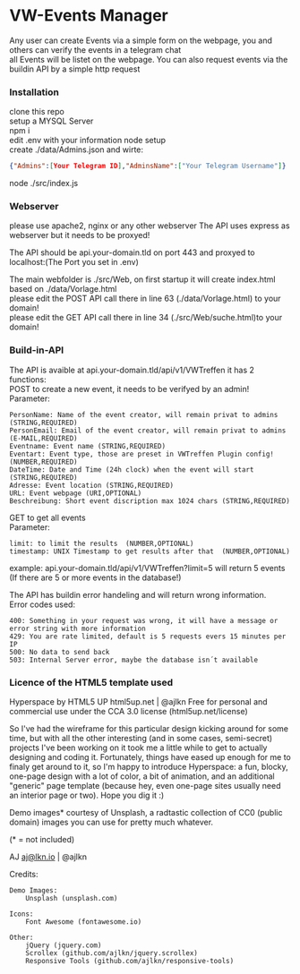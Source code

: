 # VW-Events Manager
 Any user can create Events via a simple form on the webpage, you and others can verify the events in a telegram chat  
 all Events will be listet on the webpage.
 You can also request events via the buildin API by a simple http request

 ### Installation
 clone this repo  
 setup a MYSQL Server  
 npm i  
 edit .env with your information
 node setup  
 create ./data/Admins.json and wirte:  
 ```json
 {"Admins":[Your Telegram ID],"AdminsName":["Your Telegram Username"]}
  ```
 node ./src/index.js


### Webserver
please use apache2, nginx or any other webserver
The API uses express as webserver but it needs to be proxyed!  
  
The API should be api.your-domain.tld on port 443 and proxyed to localhost:(The Port you set in .env)  
  
The main webfolder is ./src/Web, on first startup it will create index.html based on ./data/Vorlage.html  
please edit the POST API call there in line 63 (./data/Vorlage.html) to your domain!  
please edit the GET API call there in line 34 (./src/Web/suche.html)to your domain!  

### Build-in-API
The API is avaible at api.your-domain.tld/api/v1/VWTreffen it has 2 functions:  
POST to create a new event, it needs to be verifyed by an admin!  
Parameter:
```
PersonName: Name of the event creator, will remain privat to admins (STRING,REQUIRED)
PersonEmail: Email of the event creator, will remain privat to admins (E-MAIL,REQUIRED)
Eventname: Event name (STRING,REQUIRED)
Eventart: Event type, those are preset in VWTreffen Plugin config! (NUMBER,REQUIRED)
DateTime: Date and Time (24h clock) when the event will start (STRING,REQUIRED)
Adresse: Event location (STRING,REQUIRED)
URL: Event webpage (URI,OPTIONAL)
Beschreibung: Short event discription max 1024 chars (STRING,REQUIRED)
```
  
GET to get all events  
Parameter:
```
limit: to limit the results  (NUMBER,OPTIONAL)
timestamp: UNIX Timestamp to get results after that  (NUMBER,OPTIONAL)
```
example: api.your-domain.tld/api/v1/VWTreffen?limit=5 will return 5 events (If there are 5 or more events in the database!)  

The API has buildin error handeling and will return wrong information.  
Error codes used:
```
400: Something in your request was wrong, it will have a message or error string with more information
429: You are rate limited, default is 5 requests evers 15 minutes per IP
500: No data to send back
503: Internal Server error, maybe the database isn´t available
```


### Licence of the HTML5 template used
Hyperspace by HTML5 UP
html5up.net | @ajlkn
Free for personal and commercial use under the CCA 3.0 license (html5up.net/license)


So I've had the wireframe for this particular design kicking around for some time, but with all
the other interesting (and in some cases, semi-secret) projects I've been working on it took me
a little while to get to actually designing and coding it. Fortunately, things have eased up
enough for me to finaly get around to it, so I'm happy to introduce Hyperspace: a fun, blocky,
one-page design with a lot of color, a bit of animation, and an additional "generic" page template
(because hey, even one-page sites usually need an interior page or two). Hope you dig it :)

Demo images* courtesy of Unsplash, a radtastic collection of CC0 (public domain) images
you can use for pretty much whatever.

(* = not included)

AJ
aj@lkn.io | @ajlkn


Credits:

	Demo Images:
		Unsplash (unsplash.com)

	Icons:
		Font Awesome (fontawesome.io)

	Other:
		jQuery (jquery.com)
		Scrollex (github.com/ajlkn/jquery.scrollex)
		Responsive Tools (github.com/ajlkn/responsive-tools)
